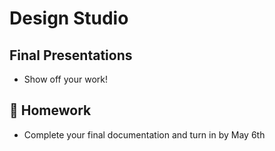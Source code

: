 # Design Studio

## Final Presentations

- Show off your work!

## 📝 Homework

- Complete your final documentation and turn in by May 6th
